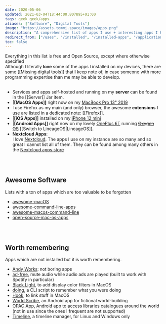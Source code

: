 ```yaml
---
date: 2020-05-06
updated: 2021-03-04T18:44:00.807895+01:00
tags: geek geek/apps
aliases: ["Software", "Digital Tools"]
image: "https://assets.tommi.space/images/apps.png"
description: "A comprehensive list of apps I use + interesting apps I have to keep record of."
redirect_from: ["/uses", "/installed", "/installed-apps", "/applications", "/applicazioni", "/programs", "/programmi", "/software"]
toc: false
---
```

<div class="blue box">
	Everything in this list is free and Open Source, except where otherwise specified
</div>

<div class="blue box">
	Although I literally <b>love</b> some of the apps I installed on my devices, there are some [[Missing digital tools]] that I keep note of, in case someone with more programming expertise than me may be able to develop.
</div>

<br>

- Services and apps self-hosted and running on my **server** can be found in the [[Server]] Jar item.
- **[[MacOS Apps]]** right now on my [MacBook Pro 13" 2019](https://support.apple.com/kb/SP799?locale=en_US&viewlocale=en_US "MacBook Pro 13\" 2019 tech specs")
- I use Firefox as my main (and only) browser, the awesome **extensions** I use are listed in a dedicated note: [[Firefox]].
- **[[iOS Apps]]** installed on my [iPhone 12 mini](https://www.apple.com/it/iphone-12/ "iPhone 12")
- **[[Android Apps]]** right now on my lovely [OnePlus 6T](https://www.oneplus.com/6t "OnePlus &T") running ~~[Oxygen OS](https://www.oneplus.com/oxygenos "OxygenOS on OnePlus’ website")~~ [[Switch to LineageOS|LineageOS]].
- **Nextcloud Apps**:   
I love [Nextcloud](https://nextcloud.com "Nextcloud official website"). The apps I use on my instance are so many and so great I cannot list all of them. They can be found among many others in the [Nextcloud apps store](https://apps.nextcloud.com)

<br>
<br>

## Awesome Software

Lists with a ton of apps which are too valuable to be forgotten

- [awesome-macOS](https://github.com/iCHAIT/awesome-macOS)
- [awesome-command-line-apps](https://github.com/herrbischoff/awesome-command-line-apps)
- [awesome-macos-command-line](https://github.com/herrbischoff/awesome-macos-command-line)
- [open-source-mac-os-apps](https://github.com/serhii-londar/open-source-mac-os-apps)

<br>
<br>

## Worth remembering

Apps which are not installed but it is worth remembering.

- [Andy Works](https://www.andy.works/works "Andy Works"): not boring apps
- [ad-free](https://abertschi.github.io/ad-free/landing/ "ad-free website"), mute audio while audio ads are played (built to work with Spotify in particular)
- [Black Light](https://michelf.ca/projects/black-light/ "Black Light"), to add display color filters in MacOS
- [doing](https://github.com/ttscoff/doing "doing"), a CLI script to remember what you were doing
- [Hook](https://hookproductivity.com/ "Hook"), to link stuff in MacOS
- [World Scribe](https://github.com/MarquisLP/World-Scribe "World Scribe"), an Android app for fictional world-building 
- [OPAC App](https://opac.app/ "OPAC App"), Android app to access libraries catalogues around the world (not in use since the ones I frequent are not supported)
- [Timeline](http://thetimelineproj.sourceforge.net/ "Timeline"), a timeline manager, for Linux and Windows only
